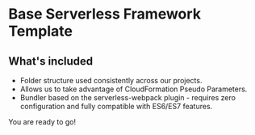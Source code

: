 # Base Serverless Framework Template


## What's included
* Folder structure used consistently across our projects.
* Allows us to take advantage of CloudFormation Pseudo Parameters.
* Bundler based on the serverless-webpack plugin - requires zero configuration and fully compatible with ES6/ES7 features.


You are ready to go!
